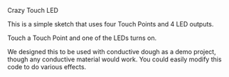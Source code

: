 Crazy Touch LED

This is a simple sketch that uses four Touch Points and 4 LED outputs.

Touch a Touch Point and one of the LEDs turns on.

We designed this to be used with conductive dough as a demo project, though any conductive material would work.  You could easily modify this code to do various effects.
